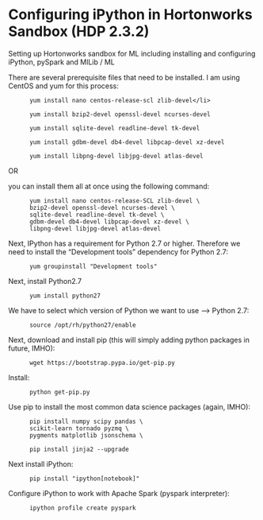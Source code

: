 # Configuring iPython in Hortonworks Sandbox (HDP 2.3.2)
Setting up Hortonworks sandbox for ML including installing and configuring iPython, pySpark and MlLib / ML

There are several prerequisite files that need to be installed. I am using CentOS and yum for this process:

          yum install nano centos-release-scl zlib-devel</li>

          yum install bzip2-devel openssl-devel ncurses-devel

          yum install sqlite-devel readline-devel tk-devel

          yum install gdbm-devel db4-devel libpcap-devel xz-devel

          yum install libpng-devel libjpg-devel atlas-devel

OR

you can install them all at once using the following command:

          yum install nano centos-release-SCL zlib-devel \
          bzip2-devel openssl-devel ncurses-devel \
          sqlite-devel readline-devel tk-devel \
          gdbm-devel db4-devel libpcap-devel xz-devel \
          libpng-devel libjpg-devel atlas-devel

Next, IPython has a requirement for Python 2.7 or higher. Therefore we need to install the “Development tools” dependency for Python 2.7:

          yum groupinstall "Development tools"

Next, install Python2.7

          yum install python27
          
We have to select which version of Python we want to use --> Python 2.7:

          source /opt/rh/python27/enable
          
Next, download and install pip (this will simply adding python packages in future, IMHO):

          wget https://bootstrap.pypa.io/get-pip.py

Install:

          python get-pip.py
          
Use pip to install the most common data science packages (again, IMHO):

          pip install numpy scipy pandas \
          scikit-learn tornado pyzmq \
          pygments matplotlib jsonschema \
          
          pip install jinja2 --upgrade
          
Next install iPython:

          pip install "ipython[notebook]"
          
Configure iPython to work with Apache Spark (pyspark interpreter):
          
          ipython profile create pyspark


          

          
